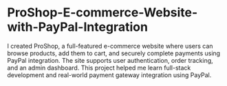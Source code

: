 # ProShop-E-commerce-Website-with-PayPal-Integration
I created ProShop, a full-featured e-commerce website where users can browse products, add them to cart, and securely complete payments using PayPal integration. The site supports user authentication, order tracking, and an admin dashboard. This project helped me learn full-stack development and real-world payment gateway integration using PayPal.
